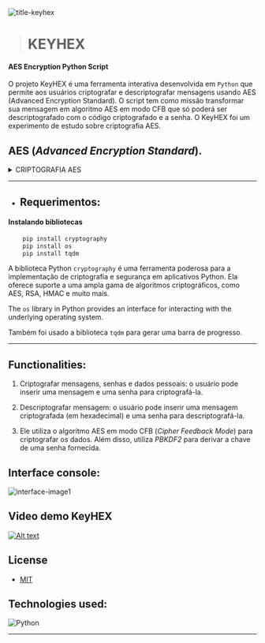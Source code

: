 
<img src="https://i.ibb.co/5FBDP1s/title-keyhex.jpg" alt="title-keyhex" border="0">

> # KEYHEX

#### AES Encryption Python Script

O projeto KeyHEX é uma ferramenta interativa desenvolvida em `Python` que permite aos usuários criptografar e descriptografar mensagens usando AES (Advanced Encryption Standard). O script tem como missão transformar sua mensagem em algoritmo AES em modo CFB que só poderá ser descriptografado com o código criptografado e a senha. O KeyHEX foi um experimento de estudo sobre criptografia AES.

## AES (_Advanced Encryption Standard_).

<details>
<summary>CRIPTOGRAFIA AES</summary><br>

O AES é um algoritmo de criptografia simétrica, o que significa que ele usa a mesma chave para criptografar e descriptografar os dados. Ele opera em blocos de dados e foi projetado para ser rápido e eficiente em uma ampla variedade de dispositivos.

O AES substituiu o antigo algoritmo de criptografia DES (Data Encryption Standard). O AES opera em diferentes tamanhos de chave, sendo os mais comuns 128, 192 e 256 bits. Quanto maior a chave, mais difícil é para um atacante realizar um ataque de força bruta bem-sucedido. Na prática, o AES com uma chave de 128 bits é considerado seguro para a maioria das aplicações, mas chaves maiores podem ser preferíveis para cenários de alta segurança.

_O AES consiste em várias etapas, incluindo substituições de bytes, permutações de linhas, permutações de colunas e adição de chaves, todas aplicadas repetidamente em múltiplas rodadas. Essas operações complexas fornecem uma camada de segurança robusta contra uma variedade de ataques criptográficos conhecidos._
</details>

__________________________________________________________

- ## Requerimentos:

#### Instalando bibliotecas

``` bash
    pip install cryptography 
    pip install os
    pip install tqdm
```
A biblioteca Python `cryptography` é uma ferramenta poderosa para a implementação de criptografia e segurança em aplicativos Python. Ela oferece suporte a uma ampla gama de algoritmos criptográficos, como AES, RSA, HMAC e muito mais.

The `os` library in Python provides an interface for interacting with the underlying operating system. 

Também foi usado a biblioteca `tqdm` para gerar uma barra de progresso.

__________________________________________________________

## Functionalities:

1. Criptografar mensagens, senhas e dados pessoais: o usuário pode inserir uma mensagem e uma senha para criptografá-la.

2. Descriptografar mensagem: o usuário pode inserir uma mensagem criptografada (em hexadecimal) e uma senha para descriptografá-la.

3. Ele utiliza o algoritmo AES em modo CFB (_Cipher Feedback Mode_) para criptografar os dados. Além disso, utiliza _PBKDF2_ para derivar a chave de uma senha fornecida.

## Interface console:

<img src="https://i.ibb.co/GtmN7B2/interface-image1.png" alt="interface-image1" border="0">

<!--## Interface GUI:-->

## Video demo KeyHEX

[![Alt text](https://img.youtube.com/vi/2bGmIa1zv4A/0.jpg)](https://www.youtube.com/watch?v=2bGmIa1zv4A)

## License
 * [MIT](LICENSE)

## Technologies used:

![Python](https://img.shields.io/badge/Python-14354C?style=for-the-badge&logo=python&logoColor=white)&nbsp; 
__________________________________________________________
